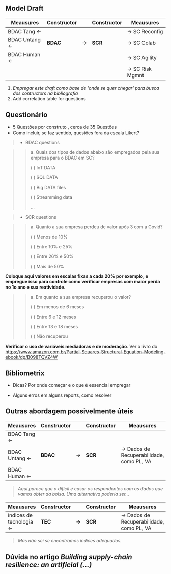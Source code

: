 ## Model Draft

| Meausures | Constructor | | Constructor | Meausures |
|-|-|-|-|-|
| BDAC Tang $\leftarrow$ |      |   |                           | $\rightarrow$ SC Reconfig |
| BDAC Untang  $\leftarrow$ | **BDAC** |$\rightarrow$|  **SCR** | $\rightarrow$ SC Colab |
| BDAC Human  $\leftarrow$ |      |   |                           | $\rightarrow$ SC Agility |
||||                                                          | $\rightarrow$ SC Risk Mgmnt |
	    
1. *Empregar este draft como base de 'onde se quer chegar' para busca dos contructors na bibliografia* 
1. Add correlation table for questions

## Questionário 

* 5 Questões por construto , cerca de 35 Questões 
* Como incluir, se faz sentido, questões fora da escala Likert?

> * BDAC questions

>> a. Quais dos tipos de dados abaixo são empregados pela sua empresa para o BDAC em SC?
>> 
>> ( ) IoT DATA
>> 
>> ( ) SQL DATA
>> 
>> ( ) Big DATA files
>> 
>> ( ) Streamming data
>> 
>> ...

> * SCR questions

>> a. Quanto a sua empresa perdeu de valor após 3 com a Covid?
>> 
>> ( ) Menos de 10%
>> 
>> ( ) Entre 10% e 25%
>> 
>> ( ) Entre 26% e 50%
>> 
>> ( ) Mais de 50% 

**Coloque aqui valores em escalas fixas a cada 20% por exemplo, e empregue isso para controle como verificar empresas com maior perda no 1o ano e sua reatividade.**

>> a. Em quanto a sua empresa recuperou o valor?
>> 
>> ( ) Em menos de 6 meses
>> 
>> ( ) Entre 6 e 12 meses
>> 
>> ( ) Entre 13 e 18 meses
>> 
>> ( ) Não recuperou

**Verificar o uso de variáveis mediadoras e de moderação**. Ver o livro do https://www.amazon.com.br/Partial-Squares-Structural-Equation-Modeling-ebook/dp/B098TQVZ4W

##  Bibliometrix

* Dicas? Por onde começar e o que é essencial empregar

* Alguns erros em alguns reports, como resolver

## Outras abordagem possivelmente úteis

| Meausures | Constructor | | Constructor | Meausures |
|-|-|-|-|-|
| BDAC Tang $\leftarrow$ |      |   |                           | |
| BDAC Untang  $\leftarrow$ | **BDAC** |$\rightarrow$|  **SCR** | $\rightarrow$ Dados de Recuperabilidade, como PL, VA |
| BDAC Human  $\leftarrow$ |      |   |                         | |

> *Aqui parece que o difícil é casar os respondentes com os dados que vamos obter da bolsa. Uma alternativa poderia ser...*

| Meausures | Constructor | | Constructor | Meausures |
|-|-|-|-|-|
| índices de tecnologia $\leftarrow$ | **TEC** |$\rightarrow$|  **SCR** | $\rightarrow$ Dados de Recuperabilidade, como PL, VA |

> *Mas não sei se encontramos índices adequados.*

## Dúvida no artigo *Building supply-chain resilience: an artificial (...)*
